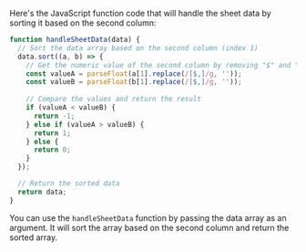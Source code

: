 Here's the JavaScript function code that will handle the sheet data by sorting it based on the second column:

```javascript
function handleSheetData(data) {
  // Sort the data array based on the second column (index 1)
  data.sort((a, b) => {
    // Get the numeric value of the second column by removing "$" and "," characters
    const valueA = parseFloat(a[1].replace(/[$,]/g, ''));
    const valueB = parseFloat(b[1].replace(/[$,]/g, ''));
    
    // Compare the values and return the result
    if (valueA < valueB) {
      return -1;
    } else if (valueA > valueB) {
      return 1;
    } else {
      return 0;
    }
  });

  // Return the sorted data
  return data;
}
```

You can use the `handleSheetData` function by passing the data array as an argument. It will sort the array based on the second column and return the sorted array.